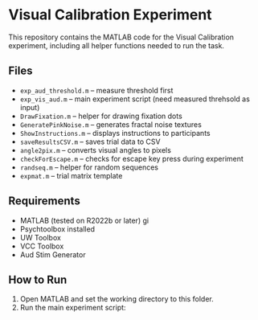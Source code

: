 # Visual Calibration Experiment

This repository contains the MATLAB code for the Visual Calibration experiment, including all helper functions needed to run the task.

## Files

- `exp_aud_threshold.m` – measure threshold first
- `exp_vis_aud.m` – main experiment script (need measured threhsold as input)
- `DrawFixation.m` – helper for drawing fixation dots  
- `GeneratePinkNoise.m` – generates fractal noise textures  
- `ShowInstructions.m` – displays instructions to participants  
- `saveResultsCSV.m` – saves trial data to CSV  
- `angle2pix.m` – converts visual angles to pixels  
- `checkForEscape.m` – checks for escape key press during experiment  
- `randseq.m` – helper for random sequences  
- `expmat.m` – trial matrix template  

## Requirements

- MATLAB (tested on R2022b or later)  gi
- Psychtoolbox installed  
- UW Toolbox
- VCC Toolbox
- Aud Stim Generator 

## How to Run

1. Open MATLAB and set the working directory to this folder.  
2. Run the main experiment script:  

